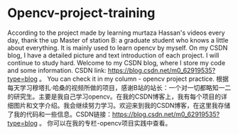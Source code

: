 # Opencv-project-training
According to the project made by learning murtaza Hassan's videos every day, thank the up Master of station B: a graduate student who knows a little about everything. It is mainly used to learn opencv by myself. On my CSDN blog, I have a detailed picture and text introduction of each project. I will continue to study hard. Welcome to my CSDN blog, where I store my code and some information. CSDN link: https://blog.csdn.net/m0_62919535?type=blog 。 You can check it in my column - opencv project practice.
根据每天学习穆塔扎·哈桑的视频所做的项目，感谢B站的站长：一个对一切都略知一二的研究生。主要是我自己学习opencv。在我的CSDN博客上，我有每个项目的详细图片和文字介绍。我会继续努力学习。欢迎来到我的CSDN博客，在这里我存储了我的代码和一些信息。CSDN链接：https://blog.csdn.net/m0_62919535?type=blog 。 你可以在我的专栏-opencv项目实践中查看。
